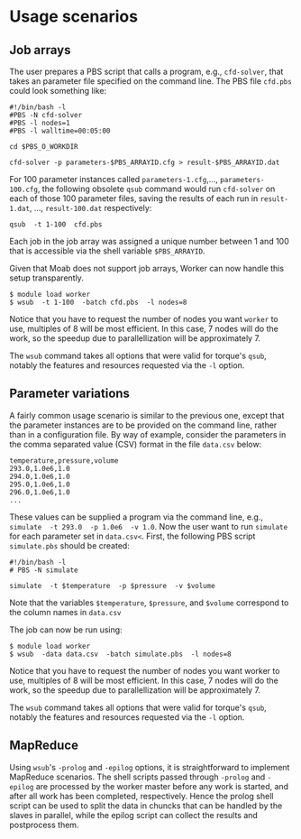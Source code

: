 # Usage scenarios

## Job arrays

The user prepares a PBS script that calls a program, e.g.,
`cfd-solver`, that takes an parameter file specified on the
command line.  The PBS file `cfd.pbs` could look something like:
```
#!/bin/bash -l
#PBS -N cfd-solver
#PBS -l nodes=1
#PBS -l walltime=00:05:00

cd $PBS_O_WORKDIR

cfd-solver -p parameters-$PBS_ARRAYID.cfg > result-$PBS_ARRAYID.dat
```

For 100 parameter instances called `parameters-1.cfg`,...,
`parameters-100.cfg`, the following obsolete `qsub` command would run
`cfd-solver` on each of those 100 parameter files, saving the results of
each run in `result-1.dat`, ..., `result-100.dat` respectively:
```
qsub  -t 1-100  cfd.pbs
```

Each job in the job array was assigned a unique number between 1 and
100 that is accessible via the shell variable `$PBS_ARRAYID`.

Given that Moab does not support job arrays, Worker can now handle
this setup transparently.

```
$ module load worker
$ wsub  -t 1-100  -batch cfd.pbs  -l nodes=8
```

Notice that you have to request the number of nodes you want
`worker` to use, multiples of 8 will be most efficient.  In
this case, 7 nodes will do the work, so the speedup due to
parallellization will be approximately 7.

The `wsub` command takes all options that were valid for
torque's `qsub`, notably the features and resources requested
via the `-l` option.


## Parameter variations

A fairly common usage scenario is similar to the previous one,
except that the parameter instances are to be provided on the command
line, rather than in a configuration file.  By way of example,
consider the parameters in the comma separated value (CSV) format in
the file `data.csv` below:

```
temperature,pressure,volume
293.0,1.0e6,1.0
294.0,1.0e6,1.0
295.0,1.0e6,1.0
296.0,1.0e6,1.0
...
```

These values can be supplied a program via the command line, e.g.,
`simulate  -t 293.0  -p 1.0e6  -v 1.0`. Now the user want to run
`simulate` for each parameter set in `data.csv<`.  First,
the following PBS script `simulate.pbs` should be created:

```
#!/bin/bash -l
# PBS -N simulate

simulate  -t $temperature  -p $pressure  -v $volume
```

Note that the variables `$temperature`, `$pressure`, and `$volume`
correspond to the column names in `data.csv`

The job can now be run using:
```
$ module load worker
$ wsub  -data data.csv  -batch simulate.pbs  -l nodes=8
```

Notice that you have to request the number of nodes you want
worker to use, multiples of 8 will be most efficient.  In
this case, 7 nodes will do the work, so the speedup due to
parallellization will be approximately 7.

The `wsub` command takes all options that were valid for
torque's `qsub`, notably the features and resources requested
via the `-l` option.

## MapReduce

Using `wsub`'s `-prolog` and `-epilog` options, it is straightforward
to implement MapReduce scenarios.  The shell scripts passed through
`-prolog` and `-epilog` are processed by the worker master before any
work is started, and after all work has been completed, respectively.
Hence the prolog shell script can be used to split the data in chuncks
that can be handled by the slaves in parallel, while the epilog script
can collect the results and postprocess them.

